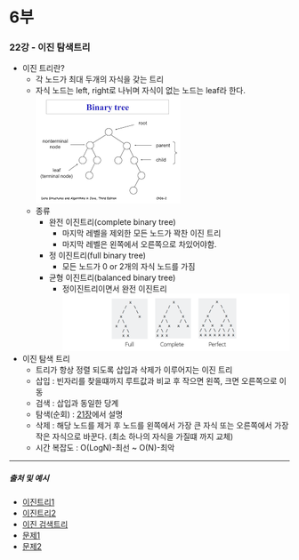 # 6부
### 22강 - 이진 탐색트리
* 이진 트리란?
  * 각 노드가 최대 두개의 자식을 갖는 트리
  * 자식 노드는 left, right로 나뉘며 자식이 없는 노드는 leaf라 한다.  
  ![이진트리](./image/BinaryTree.png)
  * 종류
    * 완전 이진트리(complete binary tree)
      * 마지막 레벨을 제외한 모든 노드가 꽉찬 이진 트리
      * 마지막 레벨은 왼쪽에서 오른쪽으로 차있어야함.
    * 정 이진트리(full binary tree) 
      * 모든 노드가 0 or 2개의 자식 노드를 가짐
    * 균형 이진트리(balanced binary tree)
      * 정이진트리이면서 완전 이진트리 
    ![이진트리 종류](./image/tree-types-example.png)
* 이진 탐색 트리
  * 트리가 항상 정렬 되도록 삽입과 삭제가 이루어지는 이진 트리
  * 삽입 : 빈자리를 찾을떄까지 루트값과 비교 후 작으면 왼쪽, 크면 오른쪽으로 이동
  * 검색 : 삽입과 동일한 당계
  * 탐색(순회) : [21장](./21_트리.md)에서 설명
  * 삭제 : 해당 노드를 제거 후 노드를 왼쪽에서 가장 큰 자식 또는 오른쪽에서 가장 작은 자식으로 바꾼다. (최소 하나의 자식을 가질떄 까지 교체)
  * 시간 복잡도 : O(LogN)-최선 ~ O(N)-최악
***


##### 출처 및 예시
* [이진트리1](https://ratsgo.github.io/data%20structure&algorithm/2017/10/21/tree/)
* [이진트리2](https://wkdtjsgur100.github.io/binary-search-tree/)
* [이진 검색트리](https://kka7.tistory.com/78)
* [문제1](https://algospot.com/judge/problem/read/NERD2)
* [문제2](https://algospot.com/judge/problem/read/INSERTION)
